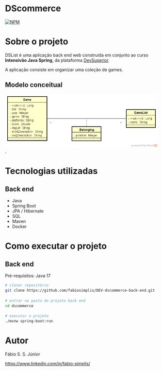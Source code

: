 # DScommerce 
[![NPM](https://img.shields.io/npm/l/react)](https://github.com/fabiosimplis/DEV-dslist/blob/main/LICENSE) 

# Sobre o projeto

DSList é uma aplicação back end web construída em conjunto ao curso **Intensivão Java Spring**, da plataforma [DevSuperior](https://devsuperior.com "Site da DevSuperior").

A aplicação consiste em organizar uma coleção de games.
 


## Modelo conceitual
![Modelo Conceitual](https://raw.githubusercontent.com/devsuperior/java-spring-dslist/main/resources/dslist-model.png).

# Tecnologias utilizadas
## Back end
- Java
- Spring Boot
- JPA / Hibernate
- SQL
- Maven
- Docker


# Como executar o projeto

## Back end
Pré-requisitos: Java 17

```bash
# clonar repositório
git clone https://github.com/fabiosimplis/DEV-dscommerce-back-end.git

# entrar na pasta do projeto back end
cd dscommerce

# executar o projeto
./mvnw spring-boot:run
```



# Autor

Fábio S. S. Júnior

https://www.linkedin.com/in/fabio-simplis/


